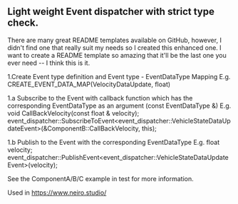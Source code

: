 





<!-- ABOUT THE PROJECT -->
## Light weight Event dispatcher with strict type check.


There are many great README templates available on GitHub, however, I didn't find one that really suit my needs so I created this enhanced one. I want to create a README template so amazing that it'll be the last one you ever need -- I think this is it.


1.Create Event type definition and Event type - EventDataType Mapping
   E.g. CREATE_EVENT_DATA_MAP(VelocityDataUpdate, float)

   1.a Subscribe to the Event with callback function which has the corresponding EventDataType as an argument (const EventDataType &)
     E.g. void CallBackVelocity(const float & velocity);    
     event_dispatcher::SubscribeToEvent<event_dispatcher::VehicleStateDataUpdateEvent>(&ComponentB::CallBackVelocity, this);

   1.b Publish to the Event with the corresponding EventDataType
     E.g. float velocity; 
     event_dispatcher::PublishEvent<event_dispatcher::VehicleStateDataUpdateEvent>(velocity);

 See the ComponentA/B/C example in test for more information.
 
 Used in https://www.neiro.studio/
 

